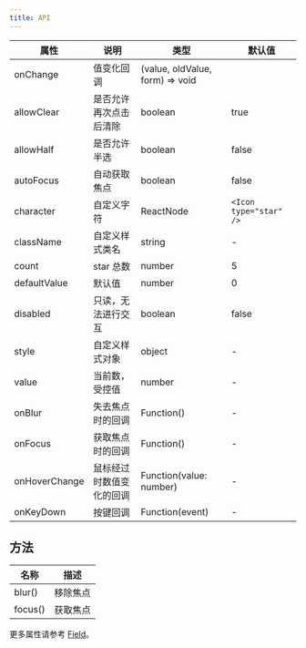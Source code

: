 ```yaml
---
title: API
---
```


| 属性 | 说明 | 类型 | 默认值 |
| --- | --- | --- | --- |
| onChange | 值变化回调 | (value, oldValue, form) => void |  |
| allowClear | 是否允许再次点击后清除 | boolean | true |
| allowHalf | 是否允许半选 | boolean | false |
| autoFocus | 自动获取焦点 | boolean | false |
| character | 自定义字符 | ReactNode | `<Icon type="star" />` |
| className | 自定义样式类名 | string | - |
| count | star 总数 | number | 5 |
| defaultValue | 默认值 | number | 0 |
| disabled | 只读，无法进行交互 | boolean | false |
| style | 自定义样式对象 | object | - |
| value | 当前数，受控值 | number | - |
| onBlur | 失去焦点时的回调 | Function() | - |
| onFocus | 获取焦点时的回调 | Function() | - |
| onHoverChange | 鼠标经过时数值变化的回调 | Function(value: number) | - |
| onKeyDown | 按键回调 | Function(event) | - |

## 方法

| 名称 | 描述 |
| --- | --- |
| blur() | 移除焦点 |
| focus() | 获取焦点 |

更多属性请参考 [Field](/zh/procmp/abstract/field#Field)。